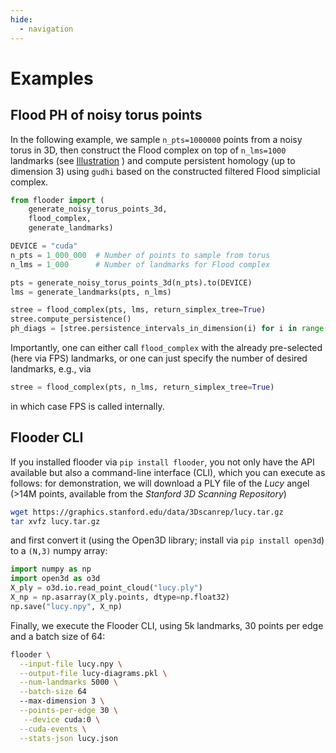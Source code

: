 ```yaml
---
hide:
  - navigation
---
```


# Examples

## Flood PH of noisy torus points

In the following example, we sample `n_pts=1000000` points from a noisy torus in 3D, then
construct the Flood complex on top of `n_lms=1000` landmarks (see [Illustration](index.md#illustration)
) and compute persistent
homology (up to dimension 3) using `gudhi` based on the constructed filtered Flood simplicial complex.

``` py linenums="1"
from flooder import (
    generate_noisy_torus_points_3d, 
    flood_complex, 
    generate_landmarks)

DEVICE = "cuda"
n_pts = 1_000_000  # Number of points to sample from torus
n_lms = 1_000      # Number of landmarks for Flood complex

pts = generate_noisy_torus_points_3d(n_pts).to(DEVICE)
lms = generate_landmarks(pts, n_lms)

stree = flood_complex(pts, lms, return_simplex_tree=True)
stree.compute_persistence()
ph_diags = [stree.persistence_intervals_in_dimension(i) for i in range(3)]
```

Importantly, one can either call `flood_complex` with the already pre-selected
(here via FPS) landmarks, or one can just specify the number of desired landmarks, e.g.,
via

```py linenums="1"
stree = flood_complex(pts, n_lms, return_simplex_tree=True)
```

in which case FPS is called internally.

## Flooder CLI

If you installed flooder via `pip install flooder`, you not only have the API 
available but also a command-line interface (CLI), which you can execute as 
follows: for demonstration, we will download a PLY file of the *Lucy* angel (>14M points, available 
from the *Stanford 3D Scanning Repository*) 

``` bash linenums="1"
wget https://graphics.stanford.edu/data/3Dscanrep/lucy.tar.gz
tar xvfz lucy.tar.gz
```

and first convert it (using the Open3D library; install via `pip install open3d`) to a 
`(N,3)` numpy array:

```py linenums="1"
import numpy as np
import open3d as o3d
X_ply = o3d.io.read_point_cloud("lucy.ply")
X_np = np.asarray(X_ply.points, dtype=np.float32)
np.save("lucy.npy", X_np)
```

Finally, we execute the Flooder CLI, using 5k landmarks, 30 points per edge and a batch size of 64:

``` bash linenums="1"
flooder \
  --input-file lucy.npy \
  --output-file lucy-diagrams.pkl \
  --num-landmarks 5000 \
  --batch-size 64
  --max-dimension 3 \
  --points-per-edge 30 \
   --device cuda:0 \
  --cuda-events \
  --stats-json lucy.json
```